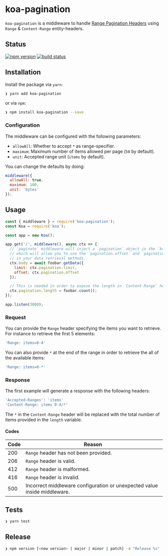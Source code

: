 # koa-pagination

`koa-pagination` is a middleware to handle [Range Pagination Headers](http://www.w3.org/Protocols/rfc2616/rfc2616-sec14.html) using `Range` & `Content-Range` entity-headers.

## Status

[![npm version][npm-image]][npm-url] [![build status][travis-image]][travis-url]

## Installation

Install the package via `yarn`:

```sh
❯ yarn add koa-pagination
```

or via `npm`:

```sh
❯ npm install koa-pagination --save
```

### Configuration

The middleware can be configured with the following parameters:

- `allowAll`: Whether to accept `*` as range-specifier.
- `maximum`: Maximum number of items allowed per page (`50` by default).
- `unit`: Accepted range unit (`items` by default).

You can change the defaults by doing:

```javascript
middleware({
  allowAll: true,
  maximum: 100,
  unit: 'bytes'
});
```

## Usage

```javascript
const { middleware } = require('koa-pagination');
const Koa = require('koa');

const app = new Koa();

app.get('/', middleware(), async ctx => {
  // `paginate` middleware will inject a `pagination` object in the `koa` context,
  // which will allow you to use the `pagination.offset` and `pagination.limit`
  // in your data retrieval methods.
  ctx.body = await foobar.getData({
    limit: ctx.pagination.limit,
    offset: ctx.pagination.offset
  });

  // This is needed in order to expose the length in `Content-Range` header.
  ctx.pagination.length = foobar.count();
});

app.listen(3000);
```

### Request

You can provide the `Range` header specifying the items you want to retrieve. For instance to retrieve the first 5 elements:

```javascript
'Range: items=0-4'
```

You can also provide `*` at the end of the range in order to retrieve the all of the available items:

```javascript
'Range: items=0-*'
```

### Response

The first example will generate a response with the following headers:

```javascript
'Accepted-Ranges': 'items'
'Content-Range: items 0-4/*'
```

The `*` in the `Content-Range` header will be replaced with the total number of items provided in the `length` variable.

#### Codes

Code | Reason
---- | -------------------------------------------------------------------------
200  | `Range` header has not been provided.
206  | `Range` header is valid.
412  | `Range` header is malformed.
416  | `Range` header is invalid.
500  | Incorrect middleware configuration or unexpected value inside middleware.

## Tests

```sh
❯ yarn test
```

## Release

```sh
❯ npm version [<new version> | major | minor | patch] -m "Release %s"
```

[npm-image]: https://img.shields.io/npm/v/koa-pagination.svg?style=flat-square
[npm-url]: https://npmjs.org/package/koa-pagination
[travis-image]: https://img.shields.io/travis/uphold/koa-pagination.svg?style=flat-square
[travis-url]: https://travis-ci.org/uphold/koa-pagination
